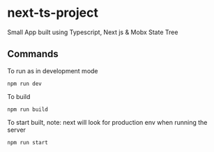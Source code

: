 # next-ts-project
Small App built using Typescript, Next js &amp; Mobx State Tree

## Commands

To run as in development mode
```
npm run dev
```

To build
```
npm run build
```

To start built, note: next will look for production env when running the server
```
npm run start
```
